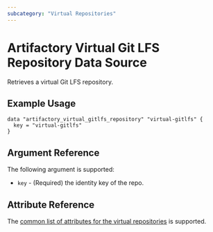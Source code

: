 ```yaml
---
subcategory: "Virtual Repositories"
---
```

# Artifactory Virtual Git LFS Repository Data Source

Retrieves a virtual Git LFS repository.

## Example Usage

```hcl
data "artifactory_virtual_gitlfs_repository" "virtual-gitlfs" {
  key = "virtual-gitlfs"
}
```

## Argument Reference

The following argument is supported:

* `key` - (Required) the identity key of the repo.

## Attribute Reference

The [common list of attributes for the virtual repositories](../resources/virtual.md) is supported.

